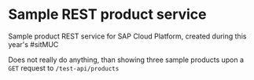 # Sample REST product service

Sample product REST service for SAP Cloud Platform, created during this year's #sitMUC

Does not really do anything, than showing three sample products upon a `GET` request to `/test-api/products`
